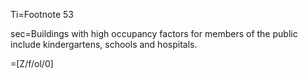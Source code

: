 Ti=Footnote 53

sec=Buildings with high occupancy factors for members of the public include kindergartens,
schools and hospitals.


=[Z/f/ol/0]
